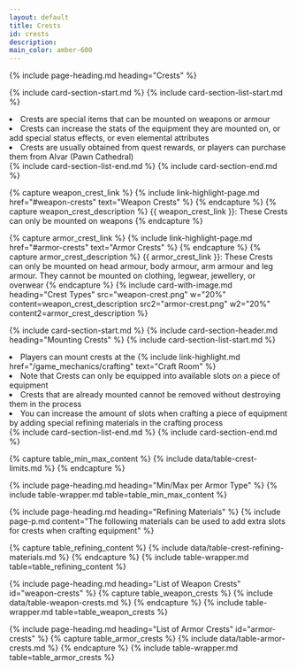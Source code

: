 ```yaml
---
layout: default
title: Crests
id: crests
description: 
main_color: amber-600
---
```


<div class="margin-center-90">
  {% include page-heading.md heading="Crests" %}

  {% include card-section-start.md %}
    {% include card-section-list-start.md %}
      <li>Crests are special items that can be mounted on weapons or armour</li>
      <li>Crests can increase the stats of the equipment they are mounted on, or add special status effects, or even elemental attributes</li>
      <li>Crests are usually obtained from quest rewards, or players can purchase them from Alvar (Pawn Cathedral)</li>
    {% include card-section-list-end.md %}
  {% include card-section-end.md %}

  {% capture weapon_crest_link %}
    {% include link-highlight-page.md href="#weapon-crests" text="Weapon Crests" %}
  {% endcapture %}
  {% capture weapon_crest_description %}
    {{ weapon_crest_link }}: These Crests can only be mounted on weapons
  {% endcapture %}

  {% capture armor_crest_link %}
    {% include link-highlight-page.md href="#armor-crests" text="Armor Crests" %}
  {% endcapture %}
  {% capture armor_crest_description %}
    {{ armor_crest_link }}: These Crests can only be mounted on head armour, body armour, arm armour and leg armour. They cannot be mounted on clothing, legwear, jewellery, or overwear
  {% endcapture %}
  {% include card-with-image.md 
    heading="Crest Types"
    src="weapon-crest.png" 
    w="20%"
    content=weapon_crest_description
    src2="armor-crest.png"
    w2="20%"
    content2=armor_crest_description
  %}

  {% include card-section-start.md %}
    {% include card-section-header.md heading="Mounting Crests" %}
    {% include card-section-list-start.md %}
      <li>Players can mount crests at the {% include link-highlight.md href="/game_mechanics/crafting" text="Craft Room" %}</li>
      <li>Note that Crests can only be equipped into available slots on a piece of equipment</li>
      <li>Crests that are already mounted cannot be removed without destroying them in the process</li>
      <li>You can increase the amount of slots when crafting a piece of equipment by adding special refining materials in the crafting process</li>
    {% include card-section-list-end.md %}
  {% include card-section-end.md %}

  {% capture table_min_max_content %}
    {% include data/table-crest-limits.md %}
  {% endcapture %}

  {% include page-heading.md heading="Min/Max per Armor Type" %}
  {% include table-wrapper.md table=table_min_max_content %}

  {% include page-heading.md heading="Refining Materials" %}
  {% include page-p.md content="The following materials can be used to add extra slots for crests when crafting equipment" %}

  {% capture table_refining_content %}
    {% include data/table-crest-refining-materials.md %}
  {% endcapture %}
  {% include table-wrapper.md table=table_refining_content %}

  {% include page-heading.md heading="List of Weapon Crests" id="weapon-crests" %}
  {% capture table_weapon_crests %}
    {% include data/table-weapon-crests.md %}
  {% endcapture %}
  {% include table-wrapper.md table=table_weapon_crests %}

  {% include page-heading.md heading="List of Armor Crests" id="armor-crests" %}
  {% capture table_armor_crests %}
    {% include data/table-armor-crests.md %}
  {% endcapture %}
  {% include table-wrapper.md table=table_armor_crests %}
</div>